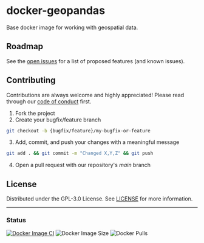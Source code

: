 # docker-geopandas

Base docker image for working with geospatial data.

## Roadmap

See the [open issues](https://github.com/NEERINC/docker-geopandas/issues) for a list of proposed features (and known issues).

## Contributing

Contributions are always welcome and highly appreciated! Please read through our [code of conduct](.github/CODE_OF_CONDUCT.md) first.

1. Fork the project
2. Create your bugfix/feature branch
```sh
git checkout -b {bugfix/feature}/my-bugfix-or-feature
```
3. Add, commit, and push your changes with a meaningful message
```sh
git add . && git commit -m "Changed X,Y,Z" && git push
```
4. Open a pull request with our repository's _main_ branch

## License

Distributed under the GPL-3.0 License. See [LICENSE](./LICENSE) for more information.

---

### Status

[![Docker Image CI](https://github.com/NEERINC/docker-geopandas/actions/workflows/docker-image.yml/badge.svg)](https://github.com/NEERINC/docker-geopandas/actions/workflows/docker-image.yml)
![Docker Image Size](https://img.shields.io/docker/image-size/neerteam/geopandas?label=Size)
![Docker Pulls](https://img.shields.io/docker/pulls/neerteam/geopandas?label=Pulls)
